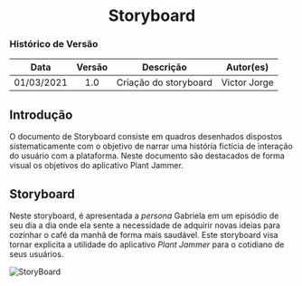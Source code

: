 # <center> Storyboard

### Histórico de Versão
|    Data    | Versão | Descrição             | Autor(es)       |
| :--------: | :----: | :-------------------: | :-------------: |
| 01/03/2021 |  1.0   | Criação do storyboard |   Victor Jorge  |

## Introdução

O documento de Storyboard consiste em quadros desenhados dispostos sistematicamente com o objetivo de narrar uma história fictícia de interação do usuário com a plataforma. Neste documento são destacados de forma visual os objetivos do aplicativo Plant Jammer.

## Storyboard

Neste storyboard, é apresentada a _persona_ Gabriela em um episódio de seu dia a dia onde ela sente a necessidade de adquirir novas ideias para cozinhar o café da manhã de forma mais saudável. Este storyboard visa tornar explicita a utilidade do aplicativo _Plant Jammer_ para o cotidiano de seus usuários.

![StoryBoard](../../images/storyboard.jpg)